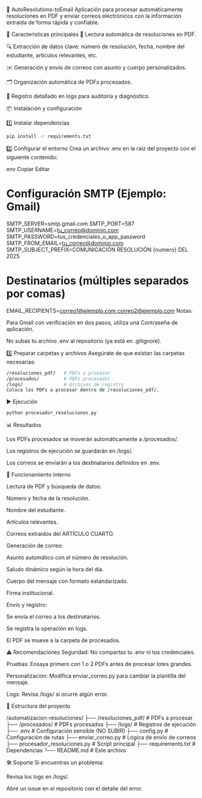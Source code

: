 📧 AutoResolutions-toEmail
Aplicación para procesar automáticamente resoluciones en PDF y enviar correos electrónicos con la información extraída de forma rápida y confiable.

🚀 Características principales
📄 Lectura automática de resoluciones en PDF.

🔍 Extracción de datos clave: número de resolución, fecha, nombre del estudiante, artículos relevantes, etc.

✉️ Generación y envío de correos con asunto y cuerpo personalizados.

🗂 Organización automática de PDFs procesados.

📝 Registro detallado en logs para auditoría y diagnóstico.

📦 Instalación y configuración

1️⃣ Instalar dependencias
```bash
pip install -r requirements.txt
```

2️⃣ Configurar el entorno
Crea un archivo .env en la raíz del proyecto con el siguiente contenido:

env
Copiar
Editar
# Configuración SMTP (Ejemplo: Gmail)
SMTP_SERVER=smtp.gmail.com
SMTP_PORT=587
SMTP_USERNAME=tu_correo@dominio.com
SMTP_PASSWORD=tus_credenciales_o_app_password
SMTP_FROM_EMAIL=tu_correo@dominio.com
SMTP_SUBJECT_PREFIX=COMUNICACIÓN RESOLUCIÓN {numero} DEL 2025

# Destinatarios (múltiples separados por comas)
EMAIL_RECIPIENTS=correo1@ejemplo.com,correo2@ejemplo.com
Notas:

Para Gmail con verificación en dos pasos, utiliza una Contraseña de aplicación.

No subas tu archivo .env al repositorio (ya está en .gitignore).

3️⃣ Preparar carpetas y archivos
Asegúrate de que existan las carpetas necesarias:

```bash
/resoluciones_pdf/   # PDFs a procesar
/procesados/         # PDFs procesados
/logs/               # Archivos de registro
Coloca los PDFs a procesar dentro de /resoluciones_pdf/.
```

▶️ Ejecución
```bash
python procesador_resoluciones.py
```

📊 Resultados

Los PDFs procesados se moverán automáticamente a /procesados/.

Los registros de ejecución se guardarán en /logs/.

Los correos se enviarán a los destinatarios definidos en .env.

🧠 Funcionamiento interno

Lectura de PDF y búsqueda de datos:

Número y fecha de la resolución.

Nombre del estudiante.

Artículos relevantes.

Correos extraídos del ARTÍCULO CUARTO.

Generación de correo:

Asunto automático con el número de resolución.

Saludo dinámico según la hora del día.

Cuerpo del mensaje con formato estandarizado.

Firma institucional.

Envío y registro:

Se envía el correo a los destinatarios.

Se registra la operación en logs.

El PDF se mueve a la carpeta de procesados.

⚠️ Recomendaciones
Seguridad: No compartas tu .env ni tus credenciales.

Pruebas: Ensaya primero con 1 o 2 PDFs antes de procesar lotes grandes.

Personalización: Modifica enviar_correo.py para cambiar la plantilla del mensaje.

Logs: Revisa /logs/ si ocurre algún error.

📂 Estructura del proyecto

/automatizacion-resoluciones/
├── /resoluciones_pdf/           # PDFs a procesar
├── /procesados/                 # PDFs procesados
├── /logs/                       # Registros de ejecución
├── .env                         # Configuración sensible (NO SUBIR)
├── config.py                    # Configuración de rutas
├── enviar_correo.py             # Lógica de envío de correos
├── procesador_resoluciones.py   # Script principal
├── requirements.txt             # Dependencias
└── README.md                    # Este archivo

🛠 Soporte
Si encuentras un problema:

Revisa los logs en /logs/.

Abre un issue en el repositorio con el detalle del error.